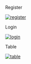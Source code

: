 Register

[![register](https://i.ibb.co/Lzcn5NXv/register.png)](https://ibb.co/d0VGgmw7)

Login

[![login](https://i.ibb.co/WbFF7dS/login.png)](https://ibb.co/Q2nnhqs)

Table

[![table](https://i.ibb.co/mrBnn5M2/table.png)](https://ibb.co/6cZKK0fT)
